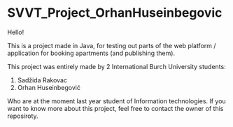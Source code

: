 # SVVT_Project_OrhanHuseinbegovic

Hello! 

This is a project made in Java, for testing out parts of the 
web platform / application for booking apartments (and publishing them).

This project was entirely made by 2 International Burch University students: 
1. Sadžida Rakovac
2. Orhan Huseinbegović

Who are at the moment last year student of Information technologies.
If you want to know more about this project, feel free to contact the owner of this reposiroty.